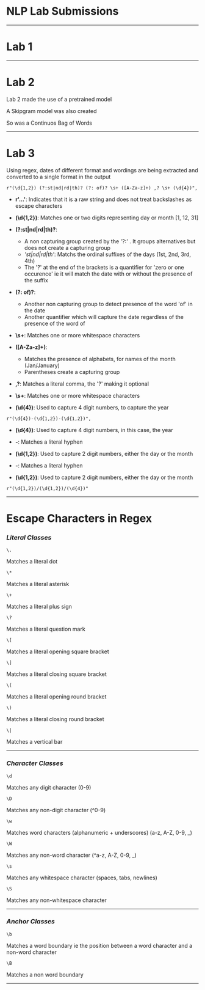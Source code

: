 # NLP Lab Submissions
---

# Lab 1

---

# Lab 2

Lab 2 made the use of a pretrained model

A Skipgram model was also created

So was a Continuos Bag of Words 


--- 

# Lab 3

Using regex, dates of different format and wordings are being extracted and converted to a single format in the output

```
r"(\d{1,2}) (?:st|nd|rd|th)? (?: of)? \s+ ([A-Za-z]+) ,? \s+ (\d{4})",  
```

- **r'...'**: Indicates that it is a raw string and does not treat backslashes as escape characters

- **(\d{1,2})**: Matches one or two digits representing day or month [1, 12, 31]

- **(?:st|nd|rd|th)?**: 
    - A non capturing group created by the '?:' . It groups alternatives but does not create a capturing group
    - *'st|nd|rd|th'*: Matchs the ordinal suffixes of the days (1st, 2nd, 3rd, 4th)
    - The '?' at the end of the brackets is a quantifier for 'zero or one occurence' ie it will match the date with or without the presence of the suffix

- **(?: of)?**:
    - Another non capturing group to detect presence of the word 'of' in the date
    - Another quantifier which will capture the date regardless of the presence of the word of

- **\s+**: Matches one or more whitespace characters

- **([A-Za-z]+)**:
    - Matches the presence of alphabets, for names of the month (Jan/January)
    - Parentheses create a capturing group 

- **,?**: Matches a literal comma, the '?' making it optional

- **\s+**: Matches one or more whitespace characters

- **(\d{4})**: Used to capture 4 digit numbers, to capture the year

```
r"(\d{4})-(\d{1,2})-(\d{1,2})",
```

- **(\d{4})**: Used to capture 4 digit numbers, in this case, the year

- **-**: Matches a literal hyphen

- **(\d{1,2})**: Used to capture 2 digit numbers, either the day or the month

- **-**: Matches a literal hyphen

- **(\d{1,2})**: Used to capture 2 digit numbers, either the day or the month

```
r"(\d{1,2})/(\d{1,2})/(\d{4})" 
```


--- 

# Escape Characters in Regex

### *Literal Classes*

```
\.
```
Matches a literal dot

```
\*
```
Matches a literal asterisk

```
\+
```
Matches a literal plus sign

```
\?
```
Matches a literal question mark

```
\[
```
Matches a literal opening square bracket

```
\]
```
Matches a literal closing square bracket

```
\(
```
Matches a literal opening round bracket

```
\)
```
Matches a literal closing round bracket

```
\|
```
Matches a vertical bar

---

### *Character Classes*

```
\d
```
Matches any digit character (0-9)

```
\D
```
Matches any non-digit character (^0-9)

```
\w
```
Matches word characters (alphanumeric + underscores) (a-z, A-Z, 0-9, _)

```
\W
```
Matches any non-word character (^a-z, A-Z, 0-9, _)

```
\s
```
Matches any whitespace character (spaces, tabs, newlines)

```
\S
```
Matches any non-whitespace character

---

### *Anchor Classes*

```
\b
```
Matches a word boundary ie the position between a word character and a non-word character

```
\B
```
Matches a non word boundary

---

